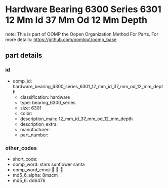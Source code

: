 # Hardware Bearing 6300 Series 6301 12 Mm Id 37 Mm Od 12 Mm Depth  

note: This is part of OOMP the Oopen Organization Method For Parts. For more details: https://github.com/oomlout/oomp_base

##  part details





### id
* oomp_id: hardware_bearing_6300_series_6301_12_mm_id_37_mm_od_12_mm_depth
  * classification: hardware
  * type: bearing_6300_series
  * size: 6301
  * color: 
  * description_main: 12_mm_id_37_mm_od_12_mm_depth
  * description_extra: 
  * manufacturer: 
  * part_number: 

### other_codes
* short_code: 
* oomp_word: stars sunflower santa
* oomp_word_emoji :stars: :sunflower: :santa:
* md5_6_alpha: 8mzcm
* md5_6: dd6476